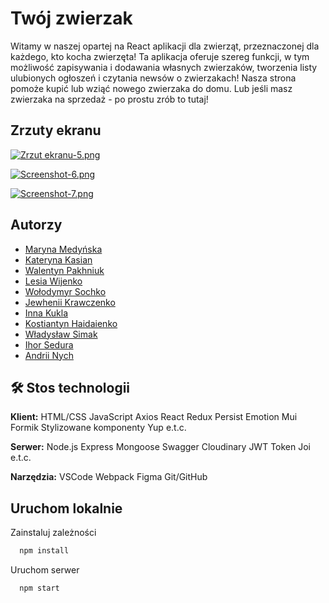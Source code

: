 # Twój zwierzak

Witamy w naszej opartej na React aplikacji dla zwierząt, przeznaczonej dla każdego, kto kocha zwierzęta! Ta aplikacja
oferuje szereg funkcji, w tym możliwość zapisywania i dodawania własnych zwierzaków, tworzenia listy ulubionych ogłoszeń
i czytania newsów o zwierzakach! Nasza strona pomoże kupić lub wziąć nowego zwierzaka do domu. Lub jeśli masz zwierzaka
na sprzedaż - po prostu zrób to tutaj!

## Zrzuty ekranu

[![Zrzut ekranu-5.png](https://i.postimg.cc/PqkSBtKh/Screenshot-5.png)](https://postimg.cc/rDQG42vY)

[![Screenshot-6.png](https://i.postimg.cc/Sx9ZTX6D/Screenshot-6.png)](https://postimg.cc/3kKCWxbv)

[![Screenshot-7.png](https://i.postimg.cc/CLzr8rzy/Screenshot-7.png)](https://postimg.cc/fJQvnKc5)

## Autorzy

- [Maryna Medyńska](https://github.com/aquamarinewave)
- [Kateryna Kasian](https://github.com/kkasyan)
- [Walentyn Pakhniuk](https://github.com/ValentynPakhniuk)
- [Lesia Wijenko](https://github.com/AlexTigra1974)
- [Wołodymyr Sochko](https://github.com/Woodiik)
- [Jewhenii Krawczenko](https://github.com/iEfir)
- [Inna Kukla](https://github.com/InnaKukla)
- [Kostiantyn Haidaienko](https://github.com/HaidaienkoK)
- [Władysław Simak](https://github.com/vladsimak11)
- [Ihor Sedura](https://github.com/IgorSedura)
- [Andrii Nych](https://github.com/AndriyNich)

## 🛠 Stos technologii

**Klient:** HTML/CSS JavaScript Axios React Redux Persist Emotion Mui Formik Stylizowane komponenty Yup e.t.c.

**Serwer:** Node.js Express Mongoose Swagger Cloudinary JWT Token Joi e.t.c.

**Narzędzia:** VSCode Webpack Figma Git/GitHub

## Uruchom lokalnie

Zainstaluj zależności

```bash
  npm install
```

Uruchom serwer

```bash
  npm start
```
